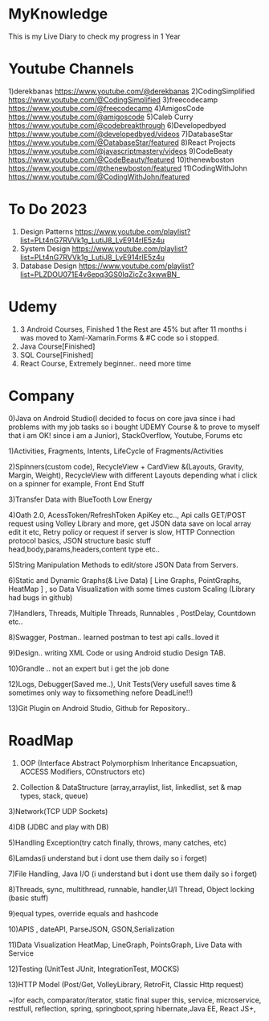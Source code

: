 # MyKnowledge

This is my Live Diary to check my progress in 1 Year

# Youtube Channels
1)derekbanas  https://www.youtube.com/@derekbanas
2)CodingSimplified  https://www.youtube.com/@CodingSimplified
3)freecodecamp  https://www.youtube.com/@freecodecamp
4)AmigosCode  https://www.youtube.com/@amigoscode
5)Caleb Curry  https://www.youtube.com/@codebreakthrough
6)Developedbyed  https://www.youtube.com/@developedbyed/videos
7)DatabaseStar  https://www.youtube.com/@DatabaseStar/featured
8)React Projects https://www.youtube.com/@javascriptmastery/videos
9)CodeBeaty  https://www.youtube.com/@CodeBeauty/featured
10)thenewboston https://www.youtube.com/@thenewboston/featured
11)CodingWithJohn https://www.youtube.com/@CodingWithJohn/featured

# To Do 2023
1) Design Patterns https://www.youtube.com/playlist?list=PLt4nG7RVVk1g_LutiJ8_LvE914rIE5z4u
2) System Design https://www.youtube.com/playlist?list=PLt4nG7RVVk1g_LutiJ8_LvE914rIE5z4u
3) Database Design  https://www.youtube.com/playlist?list=PLZDOU071E4v6epq3GS0IqZicZc3xwwBN_

# Udemy

1) 3 Android Courses,  Finished 1 the Rest are 45% but after 11 months i was moved to Xaml-Xamarin.Forms & #C code so i stopped.
2) Java Course[Finished]
3) SQL  Course[Finished]
4) React Course, Extremely beginner.. need more time

# Company 

0)Java on Android Studio(I decided to focus on core java since i had problems with my job tasks so i bought UDEMY Course & to prove to myself that i am  OK! since i
  am a Junior), StackOverflow, Youtube, Forums etc

1)Activities, Fragments, Intents, LifeCycle of Fragments/Activities

2)Spinners(custom code), RecycleView + CardView &(Layouts, Gravity, Margin, Weight), RecycleView with different Layouts depending what i click on a spinner for example, Front End Stuff

3)Transfer Data with BlueTooth Low Energy 

4)Oath 2.0, AcessToken/RefreshToken ApiKey etc.., Api calls GET/POST request using Volley Library and more, get JSON data save on local array edit it etc,
  Retry policy or request if server is slow, HTTP Connection protocol basics, JSON structure basic stuff head,body,params,headers,content type etc..

5)String Manipulation Methods to edit/store JSON Data from Servers.

6)Static and Dynamic Graphs(& Live Data) [ Line Graphs, PointGraphs, HeatMap ] , so Data Visualization with some times custom Scaling (Library had bugs in github)

7)Handlers, Threads, Multiple Threads, Runnables , PostDelay, Countdown etc..

8)Swagger, Postman.. learned postman to test api calls..loved it

9)Design.. writing XML Code or using Android studio Design TAB.

10)Grandle .. not an expert but i get the job done

12)Logs, Debugger(Saved me..), Unit Tests(Very usefull saves time & sometimes only way to fixsomething nefore DeadLine!!)

13)Git Plugin on Android Studio, Github for Repository..

# RoadMap

1) OOP (Interface Abstract Polymorphism Inheritance Encapsuation, ACCESS Modifiers, COnstructors etc)

2) Collection & DataStructure (array,arraylist, list, linkedlist, set & map types, stack, queue)

3)Network(TCP UDP Sockets)

4)DB (JDBC and play with DB)

5)Handling Exception(try catch finally, throws, many catches, etc)

6)Lamdas(i understand but i dont use them daily so i forget)

7)File Handling, Java I/O (i understand but i dont use them daily so i forget)

8)Threads, sync, multithread, runnable, handler,U/I Thread, Object locking (basic stuff)

9)equal types, override equals and hashcode

10)APIS , dateAPI, ParseJSON, GSON,Serialization

11)Data Visualization HeatMap, LineGraph, PointsGraph, Live Data with Service

12)Testing (UnitTest JUnit, IntegrationTest, MOCKS)

13)HTTP Model (Post/Get, VolleyLibrary, RetroFit, Classic Http request)

~)for each, comparator/iterator, static final super this, service, microservice, restfull, reflection, spring, springboot,spring hibernate,Java EE, React JS+,
 
